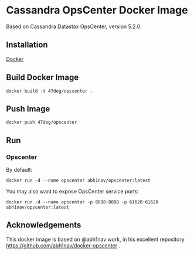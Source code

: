 # Cassandra OpsCenter Docker Image

Based on Cassandra Datastax OpsCenter, version 5.2.0.

## Installation

[Docker](https://www.docker.com/)

## Build Docker Image

	docker build -t 47deg/opscenter .
    
## Push Image

    docker push 47deg/opscenter
	
## Run

### Opscenter

By default:

	docker run -d --name opscenter abh1nav/opscenter:latest

You may also want to expose OpsCenter service ports:

    docker run -d --name opscenter -p 8888:8888 -p 61620:61620 abh1nav/opscenter:latest

## Acknowledgements

This docker image is based on @abh1nav work, in his excellent repository https://github.com/abh1nav/docker-opscenter . 